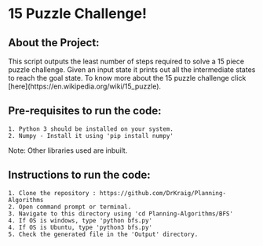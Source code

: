 <h1>15 Puzzle Challenge!</h1>

  <h2>About the Project:</h2>
  This script outputs the least number of steps required to solve a 15 piece puzzle challenge. Given an input state it prints out all the intermediate states to reach the goal state. To know more about the 15 puzzle challenge click [here](https://en.wikipedia.org/wiki/15_puzzle).

  <h2>Pre-requisites to run the code:</h2>

    1. Python 3 should be installed on your system.
    2. Numpy - Install it using 'pip install numpy'

Note:  Other libraries used are inbuilt.</br>

  <h2>Instructions to run the code:</h2>
  
    1. Clone the repository : https://github.com/DrKraig/Planning-Algorithms
    2. Open command prompt or terminal.
    3. Navigate to this directory using 'cd Planning-Algorithms/BFS'
    4. If OS is windows, type 'python bfs.py'
    4. If OS is Ubuntu, type 'python3 bfs.py'
    5. Check the generated file in the 'Output' directory.
